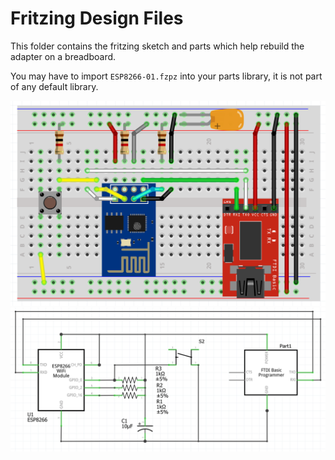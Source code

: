 # Fritzing Design Files

This folder contains the fritzing sketch and parts which help rebuild the
adapter on a breadboard.

You may have to import `ESP8266-01.fzpz` into your parts library, it is
not part of any default library.

![Breaboard](Breadboard.png)
![Schematic](Schematic.png)


